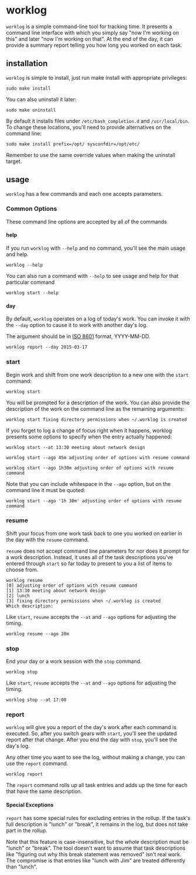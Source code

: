 # worklog

`worklog` is a simple command-line tool for tracking time. It presents a command line interface with which you simply
say "now I'm working on this" and later "now I'm working on that". At the end of the day, it can provide a summary
report telling you how long you worked on each task.

## installation

`worklog` is simple to install, just run make install with appropriate privileges:

```console
sudo make install
```

You can also uninstall it later:

```console
sudo make uninstall
```

By default it installs files under `/etc/bash_completion.d` and `/usr/local/bin`. To change these locations, you'll
need to provide alternatives on the command line:

```console
sudo make install prefix=/opt/ sysconfdir=/opt/etc/
```

Remember to use the same override values when making the uninstall target.

## usage

`worklog` has a few commands and each one accepts parameters.

### Common Options

These command line options are accepted by all of the commands

#### help

If you run `worklog` with `--help` and no command, you'll see the main usage and help.

```console
worklog --help
```

You can also run a command with `--help` to see usage and help for that particular command

```console
worklog start --help
```

#### day

By default, `worklog` operates on a log of today's work. You can invoke it with the `--day` option to cause it to
work with another day's log.

The argument should be in [ISO 8601](http://en.wikipedia.org/wiki/ISO_8601) format, YYYY-MM-DD.

```console
worklog report --day 2015-03-17
```

### start

Begin work and shift from one work description to a new one with the `start` command:

```console
worklog start
```

You will be prompted for a description of the work. You can also provide the description of the work on the command
line as the remaining arguments:

```console
worklog start fixing directory permissions when ~/.worklog is created
```

If you forget to log a change of focus right when it happens, worklog presents some options to specify when the entry
actually happened:

```console
worklog start --at 13:30 meeting about network design
```

```console
worklog start --ago 45m adjusting order of options with resume command
```

```console
worklog start --ago 1h30m adjusting order of options with resume command
```

Note that you can include whitespace in the `--ago` option, but on the command line it must be quoted:

```console
worklog start --ago '1h 30m' adjusting order of options with resume command
```

### resume

Shift your focus from one work task back to one you worked on earlier in the day with the `resume` command.

`resume` does not accept command line parameters for nor does it prompt for a work description. Instead, it uses all of
the task descriptions you've entered through `start` so far today to present to you a list of items to choose from.

```console
worklog resume
[0] adjusting order of options with resume command
[1] 13:30 meeting about network design
[2] lunch
[3] fixing directory permissions when ~/.worklog is created
Which description: 
```

Like `start`, `resume` accepts the `--at` and `--ago` options for adjusting the timing.

```console
worklog resume --ago 20m
```


### stop

End your day or a work session with the `stop` command.

```console
worklog stop
```

Like `start`, `resume` accepts the `--at` and `--ago` options for adjusting the timing.

```console
worklog stop --at 17:00
```

### report

`worklog` will give you a report of the day's work after each command is executed. So, after you switch gears with
`start`, you'll see the updated report after that change. After you end the day with `stop`, you'll see the day's
log.

Any other time you want to see the log, without making a change, you can use the `report` command.

```console
worklog report
```

The `report` command rolls up all task entries and adds up the time for each that have the same description.

#### Special Exceptions

`report` has some special rules for excluding entries in the rollup. If the task's full description is "lunch" or
"break", it remains in the log, but does not take part in the rollup.

Note that this feature is case-insensitive, but the *whole* description must be "lunch" or "break". The tool doesn't
want to assume that task descriptions like "figuring out why this break statement was removed" isn't real work. The
compromise is that entries like "lunch with Jim" are treated differently than "lunch".
